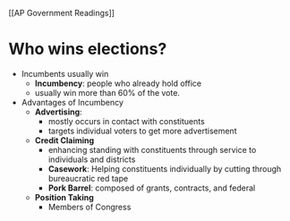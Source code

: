[[AP Government Readings]]
# Who wins elections?
- Incumbents usually win
	- **Incumbency**: people who already hold office
	- usually win more than 60% of the vote.
- Advantages of Incumbency
	- **Advertising**: 
		- mostly occurs in contact with constituents
		- targets individual voters to get more advertisement
	- **Credit Claiming**
		- enhancing standing with constituents through service to individuals and districts
		- **Casework**: Helping constituents individually by cutting through bureaucratic red tape
		- **Pork Barrel**: composed of grants, contracts, and federal 
	- **Position Taking**
		- Members of Congress 